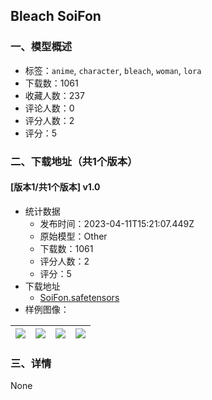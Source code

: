 ## Bleach SoiFon
### 一、模型概述

- 标签：`anime`, `character`, `bleach`, `woman`, `lora`
- 下载数：1061
- 收藏人数：237
- 评论人数：0
- 评分人数：2
- 评分：5

### 二、下载地址（共1个版本）

#### [版本1/共1个版本] v1.0

- 统计数据
  - 发布时间：2023-04-11T15:21:07.449Z
  - 原始模型：Other
  - 下载数：1061
  - 评分人数：2
  - 评分：5
- 下载地址
  - [SoiFon.safetensors](https://civitai.com/api/download/models/42824)
- 样例图像：

| <img src="https://image.civitai.com/xG1nkqKTMzGDvpLrqFT7WA/df6c7a23-e142-483b-9824-7f2255caa400/width=450/469490.jpeg" /> | <img src="https://image.civitai.com/xG1nkqKTMzGDvpLrqFT7WA/71a1f36a-4a7c-4c0f-9042-95b1bb578c00/width=450/469488.jpeg" /> | <img src="https://image.civitai.com/xG1nkqKTMzGDvpLrqFT7WA/daaa8116-a3c1-44ac-869b-0ab5e81d4a00/width=450/469489.jpeg" /> | <img src="https://image.civitai.com/xG1nkqKTMzGDvpLrqFT7WA/966799f2-33d1-422a-baa9-39515c35e900/width=450/469491.jpeg" /> |
| ---- | ---- | ---- | ---- |


### 三、详情
None